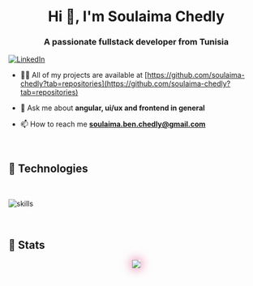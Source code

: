 <h1 align="center">Hi 👋, I'm Soulaima Chedly</h1>
<h3 align="center">A passionate fullstack developer from Tunisia</h3>

[![LinkedIn](https://img.shields.io/badge/LinkedIn-%230077B5.svg?&style=flat-square&logo=linkedin&logoColor=white)](https://linkedin.com/in/soulaima-chedly)

- 👨‍💻 All of my projects are available at [https://github.com/soulaima-chedly?tab=repositories](https://github.com/soulaima-chedly?tab=repositories)

- 💬 Ask me about **angular, ui/ux and frontend in general**

- 📫 How to reach me **<soulaima.ben.chedly@gmail.com>**

</br>

## 🔧 Technologies

</br>

![skills](https://skillicons.dev/icons?i=html,css,js,ts,redux,materialui,tailwind,nodejs,express,prisma,mysql,postgres,linux,bash,git,vscode&theme=dark&perline=15)

</br>

## 🔧 Stats

<p align="center" >  
  <a href="https://github.com/anuraghazra/github-readme-stats" target="_blank" rel="noopener noreferrer">
<img  src="https://github-readme-stats.vercel.app/api?username=soulaima-chedly&&show_icons=true&theme=radical&locale=en&count_private=true&hide=stars,prs" style="box-shadow: 0 0 20px 0 #d83b7d;"/>
  </a>
  </p>
</br>
